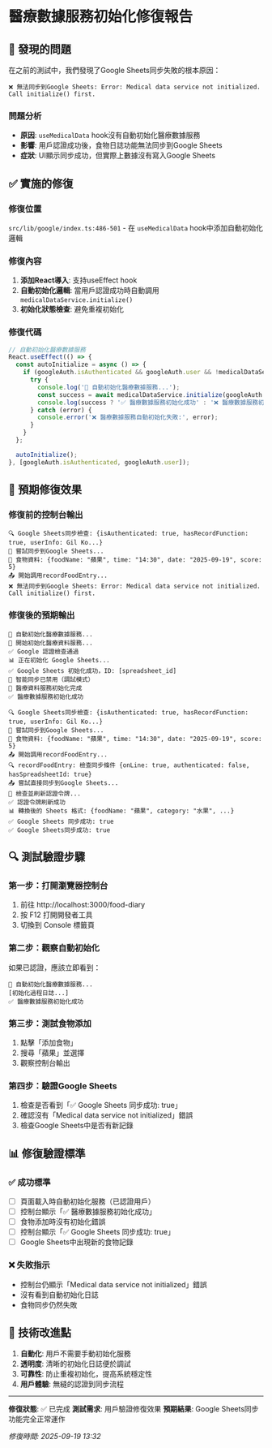 # 醫療數據服務初始化修復報告

## 🐛 發現的問題

在之前的測試中，我們發現了Google Sheets同步失敗的根本原因：
```
❌ 無法同步到Google Sheets: Error: Medical data service not initialized. Call initialize() first.
```

### 問題分析
- **原因**: `useMedicalData` hook沒有自動初始化醫療數據服務
- **影響**: 用戶認證成功後，食物日誌功能無法同步到Google Sheets
- **症狀**: UI顯示同步成功，但實際上數據沒有寫入Google Sheets

## ✅ 實施的修復

### 修復位置
`src/lib/google/index.ts:486-501` - 在 `useMedicalData` hook中添加自動初始化邏輯

### 修復內容
1. **添加React導入**: 支持useEffect hook
2. **自動初始化邏輯**: 當用戶認證成功時自動調用 `medicalDataService.initialize()`
3. **初始化狀態檢查**: 避免重複初始化

### 修復代碼
```typescript
// 自動初始化醫療數據服務
React.useEffect(() => {
  const autoInitialize = async () => {
    if (googleAuth.isAuthenticated && googleAuth.user && !medicalDataService.isReady()) {
      try {
        console.log('🚀 自動初始化醫療數據服務...');
        const success = await medicalDataService.initialize(googleAuth.user.id || 'demo-user');
        console.log(success ? '✅ 醫療數據服務初始化成功' : '❌ 醫療數據服務初始化失敗');
      } catch (error) {
        console.error('❌ 醫療數據服務自動初始化失敗:', error);
      }
    }
  };

  autoInitialize();
}, [googleAuth.isAuthenticated, googleAuth.user]);
```

## 🧪 預期修復效果

### 修復前的控制台輸出
```
🔍 Google Sheets同步檢查: {isAuthenticated: true, hasRecordFunction: true, userInfo: Gil Ko...}
🔄 嘗試同步到Google Sheets...
📝 食物資料: {foodName: "蘋果", time: "14:30", date: "2025-09-19", score: 5}
📤 開始調用recordFoodEntry...
❌ 無法同步到Google Sheets: Error: Medical data service not initialized. Call initialize() first.
```

### 修復後的預期輸出
```
🚀 自動初始化醫療數據服務...
🚀 開始初始化醫療資料服務...
✅ Google 認證檢查通過
📊 正在初始化 Google Sheets...
✅ Google Sheets 初始化成功，ID: [spreadsheet_id]
🚫 智能同步已禁用（調試模式）
🎉 醫療資料服務初始化完成
✅ 醫療數據服務初始化成功

🔍 Google Sheets同步檢查: {isAuthenticated: true, hasRecordFunction: true, userInfo: Gil Ko...}
🔄 嘗試同步到Google Sheets...
📝 食物資料: {foodName: "蘋果", time: "14:30", date: "2025-09-19", score: 5}
📤 開始調用recordFoodEntry...
🔍 recordFoodEntry: 檢查同步條件 {onLine: true, authenticated: false, hasSpreadsheetId: true}
📤 嘗試直接同步到Google Sheets...
🔑 檢查並刷新認證令牌...
✅ 認證令牌刷新成功
📊 轉換後的 Sheets 格式: {foodName: "蘋果", category: "水果", ...}
✅ Google Sheets 同步成功: true
✅ Google Sheets同步成功: true
```

## 🔍 測試驗證步驟

### 第一步：打開瀏覽器控制台
1. 前往 http://localhost:3000/food-diary
2. 按 F12 打開開發者工具
3. 切換到 Console 標籤頁

### 第二步：觀察自動初始化
如果已認證，應該立即看到：
```
🚀 自動初始化醫療數據服務...
[初始化過程日誌...]
✅ 醫療數據服務初始化成功
```

### 第三步：測試食物添加
1. 點擊「添加食物」
2. 搜尋「蘋果」並選擇
3. 觀察控制台輸出

### 第四步：驗證Google Sheets
1. 檢查是否看到「✅ Google Sheets 同步成功: true」
2. 確認沒有「Medical data service not initialized」錯誤
3. 檢查Google Sheets中是否有新記錄

## 📊 修復驗證標準

### ✅ 成功標準
- [ ] 頁面載入時自動初始化服務（已認證用戶）
- [ ] 控制台顯示「✅ 醫療數據服務初始化成功」
- [ ] 食物添加時沒有初始化錯誤
- [ ] 控制台顯示「✅ Google Sheets 同步成功: true」
- [ ] Google Sheets中出現新的食物記錄

### ❌ 失敗指示
- 控制台仍顯示「Medical data service not initialized」錯誤
- 沒有看到自動初始化日誌
- 食物同步仍然失敗

## 🎯 技術改進點

1. **自動化**: 用戶不需要手動初始化服務
2. **透明度**: 清晰的初始化日誌便於調試
3. **可靠性**: 防止重複初始化，提高系統穩定性
4. **用戶體驗**: 無縫的認證到同步流程

---

**修復狀態**: ✅ 已完成
**測試需求**: 用戶驗證修復效果
**預期結果**: Google Sheets同步功能完全正常運作

*修復時間: 2025-09-19 13:32*